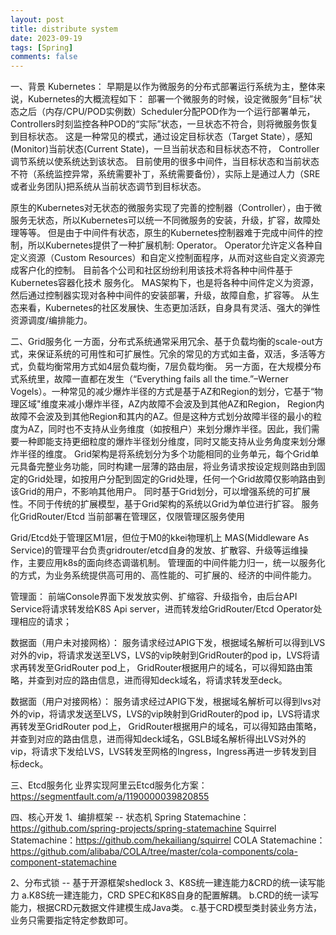 ```yaml
---
layout: post
title: distribute system
date: 2023-09-19
tags: [Spring]
comments: false
---
```

一、背景
Kubernetes：
早期是以作为微服务的分布式部署运行系统为主，整体来说，Kubernetes的大概流程如下：
部署一个微服务的时候，设定微服务“目标”状态之后（内存/CPU/POD实例数）Scheduler分配POD作为一个运行部署单元，Controllers时刻监控各种POD的“实际”状态，一旦状态不符合，则将微服务恢复到目标状态。
这是一种常见的模式，通过设定目标状态（Target State），感知(Monitor)当前状态(Current State)，一旦当前状态和目标状态不符， Controller调节系统以使系统达到该状态。
目前使用的很多中间件，当目标状态和当前状态不符（系统监控异常，系统需要补丁，系统需要备份），实际上是通过人力（SRE或者业务团队)把系统从当前状态调节到目标状态。

原生的Kubernetes对无状态的微服务实现了完善的控制器（Controller），由于微服务无状态，所以Kubernetes可以统一不同微服务的安装，升级，扩容，故障处理等等。
但是由于中间件有状态，原生的Kubernetes控制器难于完成中间件的控制，所以Kubernetes提供了一种扩展机制: Operator。
Operator允许定义各种自定义资源（Custom Resources）和自定义控制面程序，从而对这些自定义资源完成客户化的控制。
目前各个公司和社区纷纷利用该技术将各种中间件基于Kubernetes容器化技术 服务化。
MAS架构下，也是将各种中间件定义为资源，然后通过控制器实现对各种中间件的安装部署，升级，故障自愈，扩容等。
从生态来看，Kubernetes的社区发展快、生态更加活跃，自身具有灵活、强大的弹性资源调度/编排能力。

二、Grid服务化
一方面，分布式系统通常采用冗余、基于负载均衡的scale-out方式，来保证系统的可用性和可扩展性。冗余的常见的方式如主备，双活，多活等方式，负载均衡常用方式如4层负载均衡，7层负载均衡。
另一方面，在大规模分布式系统里，故障一直都在发生（“Everything fails all the time.”–Werner Vogels）。一种常见的减少爆炸半径的方式是基于AZ和Region的划分，它基于“物理区域"维度来减小爆炸半径，AZ内故障不会波及到其他AZ和Region，
Region内故障不会波及到其他Region和其内的AZ。但是这种方式划分故障半径的最小的粒度为AZ，同时也不支持从业务维度（如按租户）来划分爆炸半径。因此，我们需要一种即能支持更细粒度的爆炸半径划分维度，同时又能支持从业务角度来划分爆炸半径的维度。
Grid架构是将系统划分为多个功能相同的业务单元，每个Grid单元具备完整业务功能，同时构建一层薄的路由层，将业务请求按设定规则路由到固定的Grid处理，如按用户分配到固定的Grid处理，任何一个Grid故障仅影响路由到该Grid的用户，不影响其他用户。
同时基于Grid划分，可以增强系统的可扩展性。不同于传统的扩展模型，基于Grid架构的系统以Grid为单位进行扩容。
服务化GridRouter/Etcd 当前部署在管理区，仅限管理区服务使用

Grid/Etcd处于管理区M1层，但位于M0的kkei物理机上
MAS(Middleware As Service)的管理平台负责gridrouter/etcd自身的发放、扩散容、升级等运维操作，主要应用k8s的面向终态调谐机制。
管理面的中间件能力归一，统一以服务化的方式，为业务系统提供高可用的、高性能的、可扩展的、经济的中间件能力。 

管理面：
前端Console界面下发发放实例、扩缩容、升级指令，由后台API Service将请求转发给K8S Api server，进而转发给GridRouter/Etcd Operator处理相应的请求；

数据面（用户未对接网格）：
服务请求经过APIG下发，根据域名解析可以得到LVS对外的vip，将请求发送至LVS，LVS的vip映射到GridRouter的pod ip，LVS将请求再转发至GridRouter pod上，
GridRouter根据用户的域名，可以得知路由策略，并查到对应的路由信息，进而得知deck域名，将请求转发至deck。

数据面（用户对接网格）：
服务请求经过APIG下发，根据域名解析可以得到lvs对外的vip，将请求发送至LVS，LVS的vip映射到GridRouter的pod ip，LVS将请求再转发至GridRouter pod上，
GridRouter根据用户的域名，可以得知路由策略，并查到对应的路由信息，进而得知deck域名，GSLB域名解析得出LVS对外的vip，将请求下发给LVS，LVS转发至网格的Ingress，Ingress再进一步转发到目标deck。

三、Etcd服务化
业界实现阿里云Etcd服务化方案：https://segmentfault.com/a/1190000039820855

四、核心开发
1、编排框架 -- 状态机
Spring Statemachine：https://github.com/spring-projects/spring-statemachine
Squirrel Statemachine：https://github.com/hekailiang/squirrel
COLA Statemachine：https://github.com/alibaba/COLA/tree/master/cola-components/cola-component-statemachine

2、分布式锁 -- 基于开源框架shedlock
3、K8S统一建连能力&CRD的统一读写能力
  a.K8S统一建连能力，CRD SPEC和K8S自身的配置解耦。
  b.CRD的统一读写能力，根据CRD元数据文件建模生成Java类。
  c.基于CRD模型类封装业务方法，业务只需要指定特定参数即可。
  
